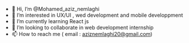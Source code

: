 - 👋 Hi, I’m @Mohamed_aziz_nemlaghi
- 👀 I’m interested in UX/UI , wed development and mobile developpment
- 🌱 I’m currently learning React js 
- 💞️ I’m looking to collaborate in web development internship
- 📫 How to reach me ( email : aziznemlaghi20@gmail.com)

